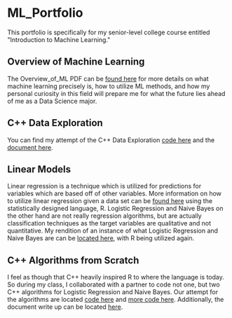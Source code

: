# ML_Portfolio
This portfolio is specifically for my senior-level college course entitled "Introduction to Machine Learning."

## Overview of Machine Learning
The Overview_of_ML PDF can be [found here](Overview_of_ML.pdf) for more details on what machine learning precisely is, how to utilize ML methods, and how my personal curiosity in this field will prepare me for what the future lies ahead of me as a Data Science major.

## C++ Data Exploration
You can find my attempt of the C++ Data Exploration [code here](data_exploration.cpp) and the [document here](assignment_#1.pdf).

## Linear Models
Linear regression is a technique which is utilized for predictions for variables which are based off of other variables. More information on how to utilize linear regression given a data set can be [found here](Regression.pdf) using the statistically designed language, R. Logistic Regression and Naive Bayes on the other hand are not really regression algorithms, but are actually classification techniques as the target variables are qualitative and not quantitative. My rendition of an instance of what Logistic Regression and Naive Bayes are can be [located here](Classification.pdf), with R being utilized again.

## C++ Algorithms from Scratch
I feel as though that C++ heavily inspired R to where the language is today. So during my class, I collaborated with a partner to code not one, but two C++ algorithms for Logistic Regression and Naive Bayes. Our attempt for the algorithms are located [code here](naive.cpp) and [more code here](logreg.cpp). Additionally, the document write up can be located [here](Assignment_4.pdf).
